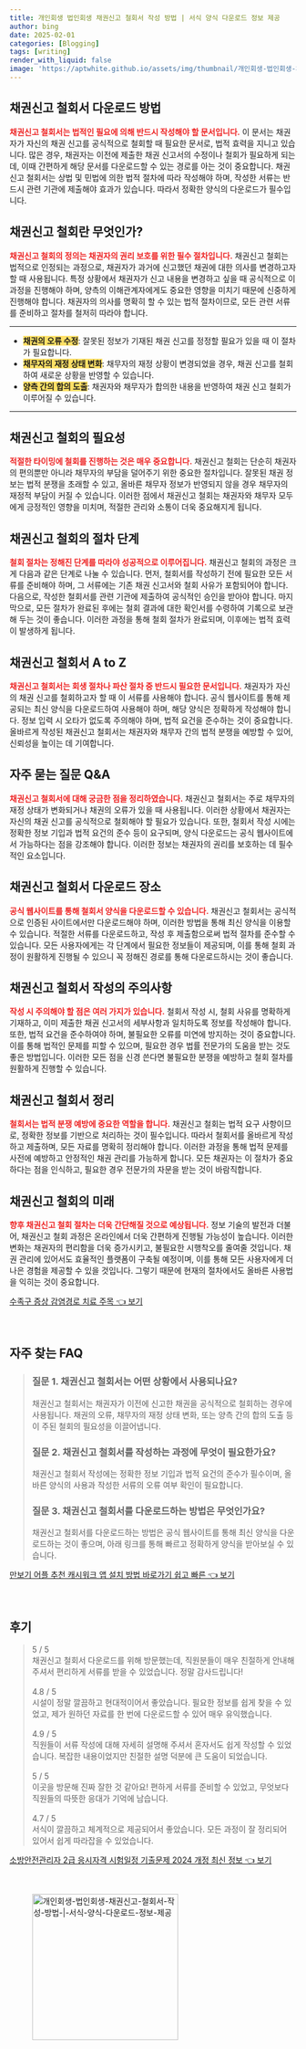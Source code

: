 ```yaml
---
title: 개인회생 법인회생 채권신고 철회서 작성 방법 | 서식 양식 다운로드 정보 제공
author: bing
date: 2025-02-01
categories: [Blogging]
tags: [writing]
render_with_liquid: false
image: 'https://aptwhite.github.io/assets/img/thumbnail/개인회생-법인회생-채권신고-철회서-작성-방법-|-서식-양식-다운로드-정보-제공.webp'
---
```



<h2 id='채권신고_철회서_PC_버전_다운로드'>채권신고 철회서 다운로드 방법</h2>

<p><b><span style="color: #ee2323;">채권신고 철회서는 법적인 필요에 의해 반드시 작성해야 할 문서입니다.</span></b> 이 문서는 채권자가 자신의 채권 신고를 공식적으로 철회할 때 필요한 문서로, 법적 효력을 지니고 있습니다. 많은 경우, 채권자는 이전에 제출한 채권 신고서의 수정이나 철회가 필요하게 되는데, 이때 간편하게 해당 문서를 다운로드할 수 있는 경로를 아는 것이 중요합니다. 채권신고 철회서는 상법 및 민법에 의한 법적 절차에 따라 작성해야 하며, 작성한 서류는 반드시 관련 기관에 제출해야 효과가 있습니다. 따라서 정확한 양식의 다운로드가 필수입니다.</p>

<h2 id='채권신고_철회의_정의'>채권신고 철회란 무엇인가?</h2>

<p><b><span style="color: #ee2323;">채권신고 철회의 정의는 채권자의 권리 보호를 위한 필수 절차입니다.</span></b> 채권신고 철회는 법적으로 인정되는 과정으로, 채권자가 과거에 신고했던 채권에 대한 의사를 변경하고자 할 때 사용됩니다. 특정 상황에서 채권자가 신고 내용을 변경하고 싶을 때 공식적으로 이 과정을 진행해야 하며, 양측의 이해관계자에게도 중요한 영향을 미치기 때문에 신중하게 진행해야 합니다. 채권자의 의사를 명확히 할 수 있는 법적 절차이므로, 모든 관련 서류를 준비하고 절차를 철저히 따라야 합니다.</p>

<hr />

<ul>
    <li><b><span style="background-color: #ffe066;">채권의 오류 수정</span></b>: 잘못된 정보가 기재된 채권 신고를 정정할 필요가 있을 때 이 절차가 필요합니다.</li>
    <li><b><span style="background-color: #ffe066;">채무자의 재정 상태 변화</span></b>: 채무자의 재정 상황이 변경되었을 경우, 채권 신고를 철회하여 새로운 상황을 반영할 수 있습니다.</li>
    <li><b><span style="background-color: #ffe066;">양측 간의 합의 도출</span></b>: 채권자와 채무자가 합의한 내용을 반영하여 채권 신고 철회가 이루어질 수 있습니다.</li>
</ul>

<hr />

<h2 id='채권신고_철회의_필요성'>채권신고 철회의 필요성</h2>

<p><b><span style="color: #ee2323;">적절한 타이밍에 철회를 진행하는 것은 매우 중요합니다.</span></b> 채권신고 철회는 단순히 채권자의 편의뿐만 아니라 채무자의 부담을 덜어주기 위한 중요한 절차입니다. 잘못된 채권 정보는 법적 분쟁을 초래할 수 있고, 올바른 채무자 정보가 반영되지 않을 경우 채무자의 재정적 부담이 커질 수 있습니다. 이러한 점에서 채권신고 철회는 채권자와 채무자 모두에게 긍정적인 영향을 미치며, 적절한 관리와 소통이 더욱 중요해지게 됩니다.</p>

<h2 id='채권신고_철회의_절차'>채권신고 철회의 절차 단계</h2>

<p><b><span style="color: #ee2323;">철회 절차는 정해진 단계를 따라야 성공적으로 이루어집니다.</span></b> 채권신고 철회의 과정은 크게 다음과 같은 단계로 나눌 수 있습니다. 먼저, 철회서를 작성하기 전에 필요한 모든 서류를 준비해야 하며, 그 서류에는 기존 채권 신고서와 철회 사유가 포함되어야 합니다. 다음으로, 작성한 철회서를 관련 기관에 제출하여 공식적인 승인을 받아야 합니다. 마지막으로, 모든 절차가 완료된 후에는 철회 결과에 대한 확인서를 수령하여 기록으로 보관해 두는 것이 좋습니다. 이러한 과정을 통해 철회 절차가 완료되며, 이후에는 법적 효력이 발생하게 됩니다.</p>

<h2 id='채권신고_철회서_A_to_Z'>채권신고 철회서 A to Z</h2>

<p><b><span style="color: #ee2323;">채권신고 철회서는 회생 절차나 파산 절차 중 반드시 필요한 문서입니다.</span></b> 채권자가 자신의 채권 신고를 철회하고자 할 때 이 서류를 사용해야 합니다. 공식 웹사이트를 통해 제공되는 최신 양식을 다운로드하여 사용해야 하며, 해당 양식은 정확하게 작성해야 합니다. 정보 입력 시 오타가 없도록 주의해야 하며, 법적 요건을 준수하는 것이 중요합니다. 올바르게 작성된 채권신고 철회서는 채권자와 채무자 간의 법적 분쟁을 예방할 수 있어, 신뢰성을 높이는 데 기여합니다.</p>

<h2 id='자주_묻는_질문'>자주 묻는 질문 Q&A</h2>

<p><b><span style="color: #ee2323;">채권신고 철회서에 대해 궁금한 점을 정리하였습니다.</span></b> 채권신고 철회서는 주로 채무자의 재정 상태가 변화되거나 채권의 오류가 있을 때 사용됩니다. 이러한 상황에서 채권자는 자신의 채권 신고를 공식적으로 철회해야 할 필요가 있습니다. 또한, 철회서 작성 시에는 정확한 정보 기입과 법적 요건의 준수 등이 요구되며, 양식 다운로드는 공식 웹사이트에서 가능하다는 점을 강조해야 합니다. 이러한 정보는 채권자의 권리를 보호하는 데 필수적인 요소입니다.</p>

<h2 id='채권신고_철회서_다운로드_장소'>채권신고 철회서 다운로드 장소</h2>

<p><b><span style="color: #ee2323;">공식 웹사이트를 통해 철회서 양식을 다운로드할 수 있습니다.</span></b> 채권신고 철회서는 공식적으로 인증된 사이트에서만 다운로드해야 하며, 이러한 방법을 통해 최신 양식을 이용할 수 있습니다. 적절한 서류를 다운로드하고, 작성 후 제출함으로써 법적 절차를 준수할 수 있습니다. 모든 사용자에게는 각 단계에서 필요한 정보들이 제공되며, 이를 통해 철회 과정이 원활하게 진행될 수 있으니 꼭 정해진 경로를 통해 다운로드하시는 것이 좋습니다.</p>

<h2 id='채권신고_철회서_작성의_주의사항'>채권신고 철회서 작성의 주의사항</h2>

<p><b><span style="color: #ee2323;">작성 시 주의해야 할 점은 여러 가지가 있습니다.</span></b> 철회서 작성 시, 철회 사유를 명확하게 기재하고, 이미 제출한 채권 신고서의 세부사항과 일치하도록 정보를 작성해야 합니다. 또한, 법적 요건을 준수하여야 하며, 불필요한 오류를 미연에 방지하는 것이 중요합니다. 이를 통해 법적인 문제를 피할 수 있으며, 필요한 경우 법률 전문가의 도움을 받는 것도 좋은 방법입니다. 이러한 모든 점을 신경 쓴다면 불필요한 분쟁을 예방하고 철회 절차를 원활하게 진행할 수 있습니다.</p>

<h2 id='채권신고_철회서_정리'>채권신고 철회서 정리</h2>

<p><b><span style="color: #ee2323;">철회서는 법적 분쟁 예방에 중요한 역할을 합니다.</span></b> 채권신고 철회는 법적 요구 사항이므로, 정확한 정보를 기반으로 처리하는 것이 필수입니다. 따라서 철회서를 올바르게 작성하고 제출하며, 모든 자료를 명확히 정리해야 합니다. 이러한 과정을 통해 법적 문제를 사전에 예방하고 안정적인 채권 관리를 가능하게 합니다. 모든 채권자는 이 절차가 중요하다는 점을 인식하고, 필요한 경우 전문가의 자문을 받는 것이 바람직합니다.</p>

<h2 id='채권신고_철회의_미래'>채권신고 철회의 미래</h2>

<p><b><span style="color: #ee2323;">향후 채권신고 철회 절차는 더욱 간단해질 것으로 예상됩니다.</span></b> 정보 기술의 발전과 더불어, 채권신고 철회 과정은 온라인에서 더욱 간편하게 진행될 가능성이 높습니다. 이러한 변화는 채권자의 편리함을 더욱 증가시키고, 불필요한 시행착오를 줄여줄 것입니다. 채권 관리에 있어서도 효율적인 플랫폼이 구축될 예정이며, 이를 통해 모든 사용자에게 더 나은 경험을 제공할 수 있을 것입니다. 그렇기 때문에 현재의 절차에서도 올바른 사용법을 익히는 것이 중요합니다.</p>


<p><a class="click-button" title="수족구 증상 감염경로 치료 주목" href="https://aptwhite.github.io/posts/%EC%88%98%EC%A1%B1%EA%B5%AC-%EC%A6%9D%EC%83%81-%EA%B0%90%EC%97%BC%EA%B2%BD%EB%A1%9C-%EC%B9%98%EB%A3%8C-%EC%A3%BC%EB%AA%A9/" rel="dofollow">수족구 증상 감염경로 치료 주목 👈 보기</a></p><br>
<h2 id='자주_찾는_FAQ'>자주 찾는 FAQ</h2>
<div itemscope="" itemtype="https://schema.org/FAQPage"> 
<blockquote> 
<div itemscope="" itemprop="mainEntity" itemtype="https://schema.org/Question"> 
<h3 itemprop="name">질문 1. 채권신고 철회서는 어떤 상황에서 사용되나요?</h3> 
<div itemscope="" itemprop="acceptedAnswer" itemtype="https://schema.org/Answer"> 
<span itemprop="text"> 
<p>채권신고 철회서는 채권자가 이전에 신고한 채권을 공식적으로 철회하는 경우에 사용됩니다. 채권의 오류, 채무자의 재정 상태 변화, 또는 양측 간의 합의 도출 등이 주된 철회의 필요성을 이끌어냅니다.</p> 
</span> 
</div> 
</div> 

<div itemscope="" itemprop="mainEntity" itemtype="https://schema.org/Question"> 
<h3 itemprop="name">질문 2. 채권신고 철회서를 작성하는 과정에 무엇이 필요한가요?</h3> 
<div itemscope="" itemprop="acceptedAnswer" itemtype="https://schema.org/Answer"> 
<span itemprop="text"> 
<p>채권신고 철회서 작성에는 정확한 정보 기입과 법적 요건의 준수가 필수이며, 올바른 양식의 사용과 작성한 서류의 오류 여부 확인이 필요합니다.</p> 
</span> 
</div> 
</div> 

<div itemscope="" itemprop="mainEntity" itemtype="https://schema.org/Question"> 
<h3 itemprop="name">질문 3. 채권신고 철회서를 다운로드하는 방법은 무엇인가요?</h3> 
<div itemscope="" itemprop="acceptedAnswer" itemtype="https://schema.org/Answer"> 
<span itemprop="text"> 
<p>채권신고 철회서를 다운로드하는 방법은 공식 웹사이트를 통해 최신 양식을 다운로드하는 것이 좋으며, 아래 링크를 통해 빠르고 정확하게 양식을 받아보실 수 있습니다.</p> 
</span> 
</div> 
</div> 

</blockquote> 
</div>
<p><a class="click-button" title="만보기 어플 추천 캐시워크 앱 설치 방법 바로가기 쉽고 빠른" href="https://aptwhite.github.io/posts/%EB%A7%8C%EB%B3%B4%EA%B8%B0-%EC%96%B4%ED%94%8C-%EC%B6%94%EC%B2%9C-%EC%BA%90%EC%8B%9C%EC%9B%8C%ED%81%AC-%EC%95%B1-%EC%84%A4%EC%B9%98-%EB%B0%A9%EB%B2%95-%EB%B0%94%EB%A1%9C%EA%B0%80%EA%B8%B0-%EC%89%BD%EA%B3%A0-%EB%B9%A0%EB%A5%B8/" rel="dofollow">만보기 어플 추천 캐시워크 앱 설치 방법 바로가기 쉽고 빠른 👈 보기</a></p><br>
<h2 id='후기'>후기</h2>
<div itemscope itemtype="https://schema.org/Product">
  <blockquote>
  <div itemprop="review" itemscope itemtype="https://schema.org/Review">
      <div itemprop="reviewRating" itemscope itemtype="https://schema.org/Rating"> <span itemprop="ratingValue">5</span> / <span itemprop="bestRating">5</span> </div>
      <span itemprop="reviewBody">채권신고 철회서 다운로드를 위해 방문했는데, 직원분들이 매우 친절하게 안내해주셔서 편리하게 서류를 받을 수 있었습니다. 정말 감사드립니다!</span>
  </div>
  <br>
  <div itemprop="review" itemscope itemtype="https://schema.org/Review">
      <div itemprop="reviewRating" itemscope itemtype="https://schema.org/Rating"> <span itemprop="ratingValue">4.8</span> / <span itemprop="bestRating">5</span> </div>
      <span itemprop="reviewBody">시설이 정말 깔끔하고 현대적이어서 좋았습니다. 필요한 정보를 쉽게 찾을 수 있었고, 제가 원하던 자료를 한 번에 다운로드할 수 있어 매우 유익했습니다.</span>
  </div>
  <br>
  <div itemprop="review" itemscope itemtype="https://schema.org/Review">
      <div itemprop="reviewRating" itemscope itemtype="https://schema.org/Rating"> <span itemprop="ratingValue">4.9</span> / <span itemprop="bestRating">5</span> </div>
      <span itemprop="reviewBody">직원들이 서류 작성에 대해 자세히 설명해 주셔서 혼자서도 쉽게 작성할 수 있었습니다. 복잡한 내용이었지만 친절한 설명 덕분에 큰 도움이 되었습니다.</span>
  </div>
  <br>
  <div itemprop="review" itemscope itemtype="https://schema.org/Review">
      <div itemprop="reviewRating" itemscope itemtype="https://schema.org/Rating"> <span itemprop="ratingValue">5</span> / <span itemprop="bestRating">5</span> </div>
      <span itemprop="reviewBody">이곳을 방문해 진짜 잘한 것 같아요! 편하게 서류를 준비할 수 있었고, 무엇보다 직원들의 따뜻한 응대가 기억에 남습니다.</span>
  </div>
  <br>
  <div itemprop="review" itemscope itemtype="https://schema.org/Review">
      <div itemprop="reviewRating" itemscope itemtype="https://schema.org/Rating"> <span itemprop="ratingValue">4.7</span> / <span itemprop="bestRating">5</span> </div>
      <span itemprop="reviewBody">서식이 깔끔하고 체계적으로 제공되어서 좋았습니다. 모든 과정이 잘 정리되어 있어서 쉽게 따라잡을 수 있었습니다.</span>
  </div>
  </blockquote>
</div>
<p><a class="click-button" title="소방안전관리자 2급 응시자격 시험일정 기출문제 2024 개정 최신 정보" href="https://aptwhite.github.io/posts/%EC%86%8C%EB%B0%A9%EC%95%88%EC%A0%84%EA%B4%80%EB%A6%AC%EC%9E%90-2%EA%B8%89-%EC%9D%91%EC%8B%9C%EC%9E%90%EA%B2%A9-%EC%8B%9C%ED%97%98%EC%9D%BC%EC%A0%95-%EA%B8%B0%EC%B6%9C%EB%AC%B8%EC%A0%9C-2024-%EA%B0%9C%EC%A0%95-%EC%B5%9C%EC%8B%A0-%EC%A0%95%EB%B3%B4/" rel="dofollow">소방안전관리자 2급 응시자격 시험일정 기출문제 2024 개정 최신 정보 👈 보기</a></p><br>
<figure class="image"><img src="https://aptwhite.github.io/assets/img/thumbnail/개인회생-법인회생-채권신고-철회서-작성-방법-|-서식-양식-다운로드-정보-제공.webp" alt="개인회생-법인회생-채권신고-철회서-작성-방법-|-서식-양식-다운로드-정보-제공" width="256" height="256"></figure>